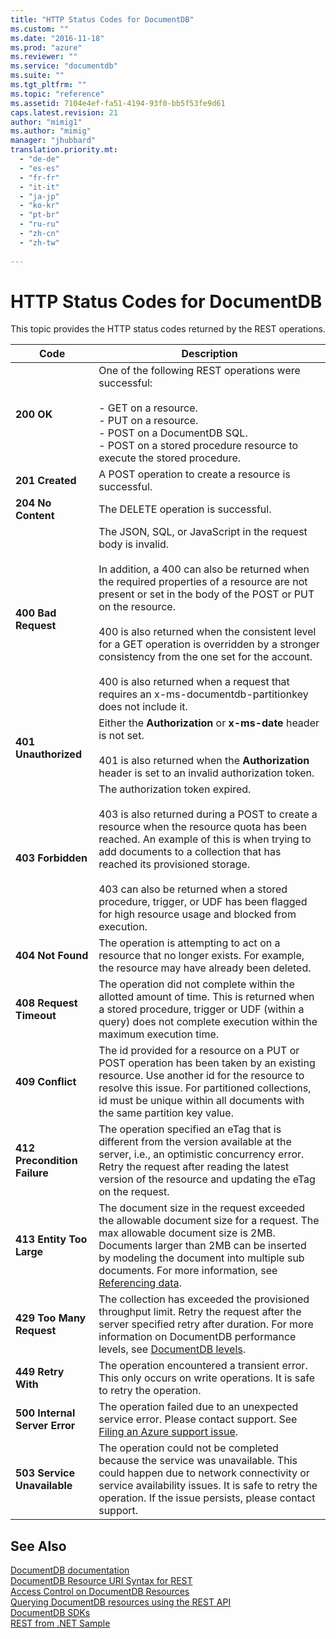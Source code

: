 ```yaml
---
title: "HTTP Status Codes for DocumentDB"
ms.custom: ""
ms.date: "2016-11-18"
ms.prod: "azure"
ms.reviewer: ""
ms.service: "documentdb"
ms.suite: ""
ms.tgt_pltfrm: ""
ms.topic: "reference"
ms.assetid: 7104e4ef-fa51-4194-93f0-bb5f53fe9d61
caps.latest.revision: 21
author: "mimig1"
ms.author: "mimig"
manager: "jhubbard"
translation.priority.mt: 
  - "de-de"
  - "es-es"
  - "fr-fr"
  - "it-it"
  - "ja-jp"
  - "ko-kr"
  - "pt-br"
  - "ru-ru"
  - "zh-cn"
  - "zh-tw"
 
---
```


# HTTP Status Codes for DocumentDB
  This topic provides the HTTP status codes returned by the REST operations.  
  
|**Code**|**Description**|  
|-|-|  
|**200 OK**|One of the following REST operations were successful:<br /><br /> -   GET on a resource.<br />-   PUT on a resource.<br />-   POST on a DocumentDB SQL.<br />-   POST on a stored procedure resource to execute the stored procedure.|  
|**201 Created**|A POST operation to create a resource is successful.|  
|**204 No Content**|The DELETE operation is successful.|  
|**400 Bad Request**|The JSON, SQL, or JavaScript in the request body is invalid.<br /><br /> In addition, a 400 can also be returned when the required properties of a resource are not present or set in the body of the POST or PUT on the resource.<br /><br /> 400 is also returned when the consistent level for a GET operation is overridden by a stronger consistency from the one set for the account.<br /><br /> 400 is also returned when a request that requires an x-ms-documentdb-partitionkey does not include it.|  
|**401 Unauthorized**|Either the **Authorization** or **x-ms-date** header is not set.<br /><br /> 401 is also returned when the **Authorization** header is set to an invalid authorization token.|  
|**403 Forbidden**|The authorization token expired.<br /><br /> 403 is also returned during a POST to create a resource when the resource quota has been reached. An example of this is when trying to add documents to a collection that has reached its provisioned storage.<br /><br /> 403 can also be returned when a stored procedure, trigger, or UDF has been flagged for high resource usage and blocked from execution.|  
|**404 Not Found**|The operation is attempting to act on a resource that no longer exists. For example, the resource may have already been deleted.|  
|**408 Request Timeout**|The operation did not complete within the allotted amount of time. This is returned when a stored procedure, trigger or UDF (within a query) does not complete execution within the maximum execution time.|  
|**409 Conflict**|The id provided for a resource on a PUT or POST operation has been taken by an existing resource. Use another id for the resource to resolve this issue. For partitioned collections, id must be unique within all documents with the same partition key value.|  
|**412 Precondition Failure**|The operation specified an eTag that is different from the version available at the server, i.e., an optimistic concurrency error. Retry the request after reading the latest version of the resource and updating the eTag on the request.|  
|**413 Entity Too Large**|The document size in the request exceeded the allowable document size for a request. The max allowable document size is 2MB. Documents larger than 2MB can be inserted by modeling the document into multiple sub documents. For more information, see [Referencing data](https://docs.microsoft.com/azure/documentdb/documentdb-modeling-data#Refer).|  
|**429 Too Many Request**|The collection has exceeded the provisioned throughput limit. Retry the request after the server specified retry after duration. For more information on DocumentDB performance levels, see [DocumentDB levels](https://azure.microsoft.com/documentation/articles/documentdb-performance-levels/).|  
|**449 Retry With**|The operation encountered a transient error. This only occurs on write operations. It is safe to retry the operation.|  
|**500 Internal Server Error**|The operation failed due to an unexpected service error. Please contact support. See [Filing an Azure support issue](https://portal.azure.com/?#blade/Microsoft_Azure_Support/HelpAndSupportBlade).|  
|**503 Service Unavailable**|The operation could not be completed because the service was unavailable. This could happen due to network connectivity or service availability issues. It is safe to retry the operation. If the issue persists, please contact support.|  
  
## See Also  
 [DocumentDB documentation](http://azure.microsoft.com/documentation/services/documentdb/)   
 [DocumentDB Resource URI Syntax for REST](documentdb-resource-uri-syntax-for-rest.md)   
 [Access Control on DocumentDB Resources](access-control-on-documentdb-resources.md)   
 [Querying DocumentDB resources using the REST API](querying-documentdb-resources-using-the-rest-api.md)   
 [DocumentDB SDKs](https://azure.microsoft.com/documentation/articles/documentdb-sdk-dotnet/)   
 [REST from .NET Sample](https://github.com/Azure/azure-documentdb-dotnet/tree/master/samples/rest-from-.net)  
  
  